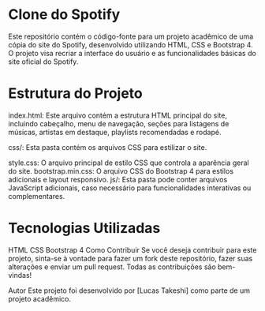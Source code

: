 # Clone do Spotify
Este repositório contém o código-fonte para um projeto acadêmico de uma cópia do site do Spotify, desenvolvido utilizando HTML, CSS e Bootstrap 4. O projeto visa recriar a interface do usuário e as funcionalidades básicas do site oficial do Spotify.

# Estrutura do Projeto
index.html: Este arquivo contém a estrutura HTML principal do site, incluindo cabeçalho, menu de navegação, seções para listagens de músicas, artistas em destaque, playlists recomendadas e rodapé.

css/: Esta pasta contém os arquivos CSS para estilizar o site.

style.css: O arquivo principal de estilo CSS que controla a aparência geral do site.
bootstrap.min.css: O arquivo CSS do Bootstrap 4 para estilos adicionais e layout responsivo.
js/: Esta pasta pode conter arquivos JavaScript adicionais, caso necessário para funcionalidades interativas ou complementares.

# Tecnologias Utilizadas
HTML
CSS
Bootstrap 4
Como Contribuir
Se você deseja contribuir para este projeto, sinta-se à vontade para fazer um fork deste repositório, fazer suas alterações e enviar um pull request. Todas as contribuições são bem-vindas!

Autor
Este projeto foi desenvolvido por [Lucas Takeshi] como parte de um projeto acadêmico.

